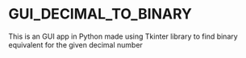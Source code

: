 # GUI_DECIMAL_TO_BINARY
This is an GUI app in Python made using Tkinter library to  find binary equivalent for the given decimal number
